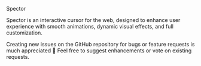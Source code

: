 Spector

Spector is an interactive cursor for the web, designed to enhance user experience with smooth animations, dynamic visual effects, and full customization.

Creating new issues on the GitHub repository for bugs or feature requests is much appreciated 🙂 Feel free to suggest enhancements or vote on existing requests.